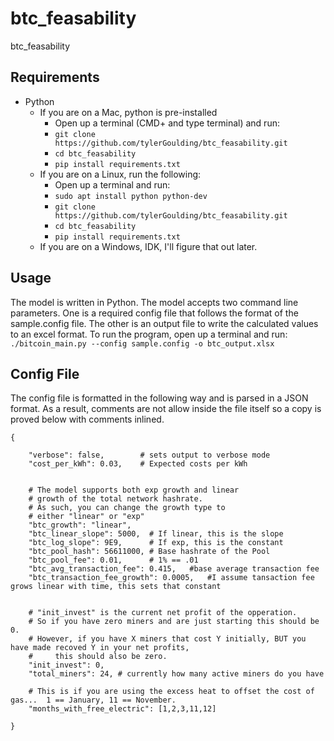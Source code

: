 # btc_feasability

btc_feasability


## Requirements

* Python
	* If you are on a Mac, python is pre-installed
		* Open up a terminal (CMD+<space> and type terminal) and run:
		* `git clone https://github.com/tylerGoulding/btc_feasability.git`
		*  `cd btc_feasability`
		* `pip install requirements.txt`
	* If you are on a Linux, run the following:
		* Open up a terminal and run:
		* `sudo apt install python python-dev` 
		* `git clone https://github.com/tylerGoulding/btc_feasability.git`
		*  `cd btc_feasability`
		* `pip install requirements.txt`
	* If you are on a Windows, IDK, I'll figure that out later.

## Usage

The model is written in Python. The model accepts two command line parameters. One is a required config file that follows the format of the sample.config file. The other is an output file to write the calculated values to an excel format.
To run the program, open up a terminal and run: 
`./bitcoin_main.py --config sample.config -o btc_output.xlsx`

## Config File
The config file is formatted in the following way and is parsed in a JSON format. As a result, comments are not allow inside the file itself so a copy is proved below with comments inlined.

```
{

    "verbose": false,        # sets output to verbose mode   
    "cost_per_kWh": 0.03,    # Expected costs per kWh


	# The model supports both exp growth and linear 
	# growth of the total network hashrate. 
	# As such, you can change the growth type to 
	# either "linear" or "exp"
    "btc_growth": "linear",      
    "btc_linear_slope": 5000,  # If linear, this is the slope
    "btc_log_slope": 9E9,      # If exp, this is the constant
    "btc_pool_hash": 56611000, # Base hashrate of the Pool
    "btc_pool_fee": 0.01,      # 1% == .01
    "btc_avg_transaction_fee": 0.415,   #base average transaction fee
    "btc_transaction_fee_growth": 0.0005,   #I assume tansaction fee grows linear with time, this sets that constant


    # "init_invest" is the current net profit of the opperation.
    # So if you have zero miners and are just starting this should be 0.
    # However, if you have X miners that cost Y initially, BUT you have made recoved Y in your net profits, 
    #     this should also be zero.
    "init_invest": 0,    
    "total_miners": 24, # currently how many active miners do you have
    
    # This is if you are using the excess heat to offset the cost of gas...  1 == January, 11 == November.
    "months_with_free_electric": [1,2,3,11,12]

}
```
